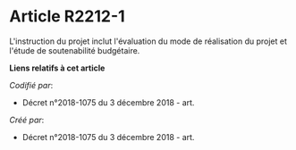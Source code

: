 # Article R2212-1

L'instruction du projet inclut l'évaluation du mode de réalisation du projet et l'étude de soutenabilité budgétaire.

**Liens relatifs à cet article**

_Codifié par_:

  - Décret n°2018-1075 du 3 décembre 2018 - art.

_Créé par_:

  - Décret n°2018-1075 du 3 décembre 2018 - art.
